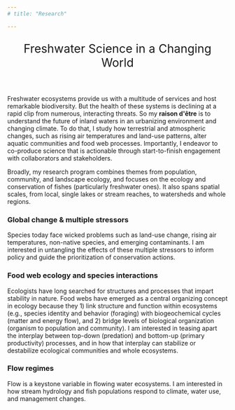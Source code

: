 ```yaml
---
# title: "Research"

---
```


<p style="text-align: center; font-size: 20pt;">Freshwater Science in a Changing World</p>

<br> 

Freshwater ecosystems provide us with a multitude of services and host remarkable biodiversity. But the health of these systems is declining at a rapid clip from numerous, interacting threats. So my **raison d'être** is to understand the future of inland waters in an urbanizing environment and changing climate. To do that, I study how terrestrial and atmospheric changes, such as rising air temperatures and land-use patterns, alter aquatic communities and food web processes. Importantly, I endeavor to co-produce science that is actionable through start-to-finish engagement with collaborators and stakeholders.

Broadly, my research program combines themes from population, community, and landscape ecology, and focuses on the ecology and conservation of fishes (particularly freshwater ones). It also spans spatial scales, from local, single lakes or stream reaches, to watersheds and whole regions. 


### Global change & multiple stressors

Species today face wicked problems such as land-use change, rising air temperatures, non-native species, and emerging contaminants. I am interested in untangling the effects of these multiple stressors to inform policy and guide the prioritization of conservation actions.  

### Food web ecology and species interactions

Ecologists have long searched for structures and processes that impart stability in nature. Food webs have emerged as a central organizing concept in ecology because they 1) link structure and function within ecosystems (e.g., species identity and behavior (foraging) with biogeochemical cycles (matter and energy flow), and 2) bridge levels of biological organization (organism to population and community). I am interested in teasing apart the interplay between top-down (predation) and bottom-up (primary productivity) processes, and in how that interplay can stabilize or destabilize ecological communities and whole ecosystems. 

### Flow regimes

Flow is a keystone variable in flowing water ecosystems. I am interested in how stream hydrology and fish populations respond to climate, water use, and management changes. 